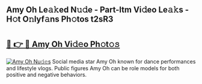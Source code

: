 ## Amy Oh Le𝚊𝚔ed N𝚞𝚍e - Part-ltm Vi𝚍eo Le𝚊𝚔s - H𝚘t O𝚗lyf𝚊ns Ph𝚘tos t2sR3

# <h2><a href="http://hf63v5.feru.top/?c=Amy+Oh">🔗 👉 🔴 Amy Oh Vi𝚍𝚎o Ph𝚘t𝚘𝚜</a></h2>

[![Amy Oh Nu𝚍𝚎s](https://i.imgur.com/0TWrTi3.gif)](http://hf63v5.feru.top/?c=Amy+Oh)
Social media star Amy Oh known for dance performances and lifestyle vlogs. Public figures Amy Oh can be role models for both positive and negative behaviors. 
